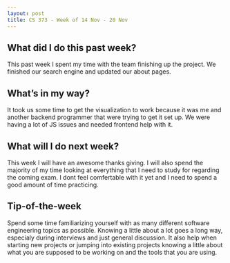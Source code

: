 ```yaml
---
layout: post
title: CS 373 - Week of 14 Nov - 20 Nov
---
```

## What did I do this past week?
This past week I spent my time with the team finishing up the project. We finished our search engine and updated our about pages. 

## What’s in my way?
It took us some time to get the visualization to work because it was me and another backend programmer that were trying to get it set up. We were having a lot of JS issues and needed frontend help with it.

## What will I do next week?
This week I will have an awesome thanks giving. I will also spend the majority of my time looking at everything that I need to study for regarding the coming exam. I dont feel comfertable with it yet and I need to spend a good amount of time practicing.

## Tip-of-the-week
Spend some time familiarizing yourself with as many different software engineering topics as possible. Knowing a little about a lot goes a long way, especialy during interviews and just general discussion. It also help when starting new projects or jumping into existing projects knowing a little about what you are supposed to be working on and the tools that you are using.
